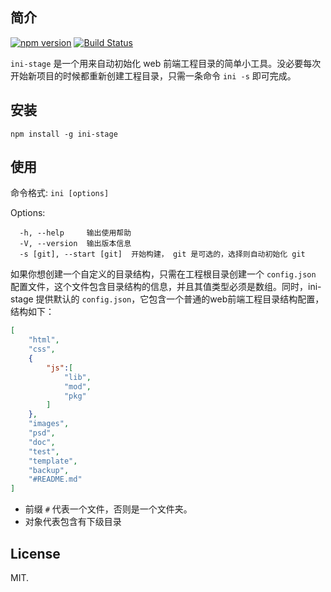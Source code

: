 ## 简介 

[![npm version](https://badge.fury.io/js/ini-stage.svg)](https://badge.fury.io/js/ini-stage) [![Build Status](https://travis-ci.org/zhangyihua/ini-stage.svg?branch=master)](https://travis-ci.org/zhangyihua/ini-stage)

`ini-stage` 是一个用来自动初始化 web 前端工程目录的简单小工具。没必要每次开始新项目的时候都重新创建工程目录，只需一条命令 `ini -s` 即可完成。

## 安装

`npm install -g ini-stage`

## 使用

命令格式: `ini [options]`

Options:

```
  -h, --help     输出使用帮助
  -V, --version  输出版本信息
  -s [git], --start [git]  开始构建， git 是可选的，选择则自动初始化 git
```

如果你想创建一个自定义的目录结构，只需在工程根目录创建一个 `config.json` 配置文件，这个文件包含目录结构的信息，并且其值类型必须是数组。同时，ini-stage 提供默认的 `config.json`，它包含一个普通的web前端工程目录结构配置，结构如下：

```json
[
    "html",
    "css",
    {
        "js":[
            "lib",
            "mod",
            "pkg"
        ]
    },
    "images",
    "psd",
    "doc",
    "test",
    "template",
    "backup",
    "#README.md"
]

```

- 前缀 `#` 代表一个文件，否则是一个文件夹。
- 对象代表包含有下级目录

## License

MIT.
